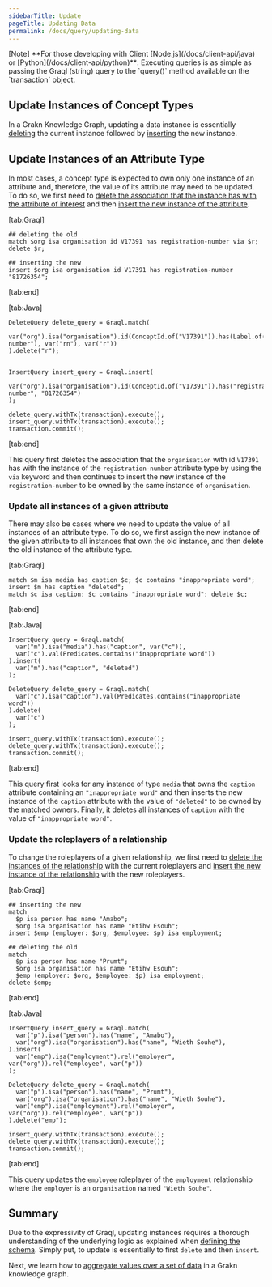 ```yaml
---
sidebarTitle: Update
pageTitle: Updating Data
permalink: /docs/query/updating-data
---
```


<div class = "note">
[Note]
**For those developing with Client [Node.js](/docs/client-api/java) or [Python](/docs/client-api/python)**: Executing queries is as simple as passing the Graql (string) query to the `query()` method available on the `transaction` object.
</div>

## Update Instances of Concept Types
In a Grakn Knowledge Graph, updating a data instance is essentially [deleting](/docs/query/delete-query) the current instance followed by [inserting](/docs/query/insert-query) the new instance.

## Update Instances of an Attribute Type
In most cases, a concept type is expected to own only one instance of an attribute and, therefore, the value of its attribute may need to be updated. To do so, we first need to [delete the association that the instance has with the attribute of interest](/docs/query/delete-query#delete-associations-with-attributes) and then [insert the new instance of the attribute](/docs/query/insert-query#insert-instances-of-an-attribute-type).

<div class="tabs dark">

[tab:Graql]
```lang-graql
## deleting the old
match $org isa organisation id V17391 has registration-number via $r; delete $r;

## inserting the new
insert $org isa organisation id V17391 has registration-number "81726354";
```
[tab:end]

[tab:Java]
```lang-java
DeleteQuery delete_query = Graql.match(
  var("org").isa("organisation").id(ConceptId.of("V17391")).has(Label.of("registration-number"), var("rn"), var("r"))
).delete("r");


InsertQuery insert_query = Graql.insert(
  var("org").isa("organisation").id(ConceptId.of("V17391")).has("registration-number", "81726354")
);

delete_query.withTx(transaction).execute();
insert_query.withTx(transaction).execute();
transaction.commit();
```
<!-- 1.5
transaction.execute(delete_query.toString());
transaction.execute(insert_query.toString());
transaction.commit(); -->
[tab:end]
</div>

This query first deletes the association that the `organisation` with id `V17391` has with the instance of the `registration-number` attribute type by using the `via` keyword and then continues to insert the new instance of the `registration-number` to be owned by the same instance of `organisation`.


### Update all instances of a given attribute
There may also be cases where we need to update the value of all instances of an attribute type. To do so, we first assign the new instance of the given attribute to all instances that own the old instance, and then delete the old instance of the attribute type.

<div class="tabs dark">

[tab:Graql]
```lang-graql
match $m isa media has caption $c; $c contains "inappropriate word"; insert $m has caption "deleted";
match $c isa caption; $c contains "inappropriate word"; delete $c;
```
[tab:end]

[tab:Java]
```lang-java
InsertQuery query = Graql.match(
  var("m").isa("media").has("caption", var("c")),
  var("c").val(Predicates.contains("inappropriate word"))
).insert(
  var("m").has("caption", "deleted")
);

DeleteQuery delete_query = Graql.match(
  var("c").isa("caption").val(Predicates.contains("inappropriate word"))
).delete(
  var("c")
);

insert_query.withTx(transaction).execute();
delete_query.withTx(transaction).execute();
transaction.commit();
```
<!-- 1.5
transaction.execute(insert_query.toString());
transaction.execute(delete_query.toString());
transaction.commit(); -->
[tab:end]
</div>

This query first looks for any instance of type `media` that owns the `caption` attribute containing an `"inappropriate word"` and then inserts the new instance of the `caption` attribute with the value of `"deleted"` to be owned by the matched owners. Finally, it deletes all instances of `caption` with the value of `"inappropriate word"`.

### Update the roleplayers of a relationship
To change the roleplayers of a given relationship, we first need to [delete the instances of the relationship](/docs/query/delete-query#delete-instances-of-a-relationship-type) with the current roleplayers and [insert the new instance of the relationship](/docs/query/insert-query#insert-instances-of-a-relationship-type) with the new roleplayers.

<div class="tabs dark">

[tab:Graql]
```lang-graql
## inserting the new
match
  $p isa person has name "Amabo";
  $org isa organisation has name "Etihw Esouh";
insert $emp (employer: $org, $employee: $p) isa employment;

## deleting the old
match
  $p isa person has name "Prumt";
  $org isa organisation has name "Etihw Esouh";
  $emp (employer: $org, $employee: $p) isa employment;
delete $emp;
```
[tab:end]

[tab:Java]
```lang-java
InsertQuery insert_query = Graql.match(
  var("p").isa("person").has("name", "Amabo"),
  var("org").isa("organisation").has("name", "Wieth Souhe"),
).insert(
  var("emp").isa("employment").rel("employer", var("org")).rel("employee", var("p"))
);

DeleteQuery delete_query = Graql.match(
  var("p").isa("person").has("name", "Prumt"),
  var("org").isa("organisation").has("name", "Wieth Souhe"),
  var("emp").isa("employment").rel("employer", var("org")).rel("employee", var("p"))
).delete("emp");

insert_query.withTx(transaction).execute();
delete_query.withTx(transaction).execute();
transaction.commit();
```
<!-- 1.5
transaction.execute(insert_query.toString());
transaction.execute(delete_query.toString());
transaction.commit(); -->
[tab:end]
</div>

This query updates the `employee` roleplayer of the `employment` relationship where the `employer` is an `organisation` named `"Wieth Souhe"`.

## Summary
Due to the expressivity of Graql, updating instances requires a thorough understanding of the underlying logic as explained when [defining the schema](/docs/schema/concepts). Simply put, to update is essentially to first `delete` and then `insert`.

Next, we learn how to [aggregate values over a set of data](/docs/query/aggregate-query) in a Grakn knowledge graph.